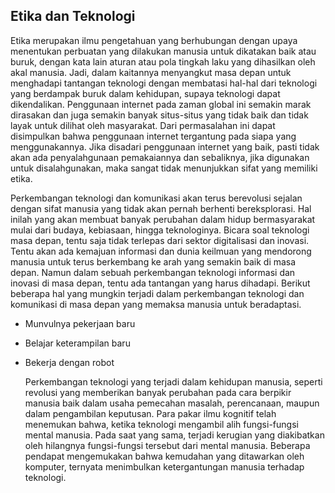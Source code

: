 ## Etika dan Teknologi
  Etika merupakan ilmu pengetahuan yang berhubungan dengan upaya menentukan perbuatan yang dilakukan manusia untuk dikatakan baik atau buruk, dengan kata lain aturan atau pola tingkah laku yang dihasilkan oleh akal manusia. Jadi, dalam kaitannya menyangkut masa depan untuk menghadapi tantangan teknologi dengan membatasi hal-hal dari teknologi yang berdampak buruk dalam kehidupan, supaya teknologi dapat dikendalikan. Penggunaan internet pada zaman global ini semakin marak dirasakan dan juga semakin banyak situs-situs yang tidak baik dan tidak layak untuk dilihat oleh masyarakat. Dari permasalahan ini dapat disimpulkan bahwa penggunaan internet tergantung pada siapa yang menggunakannya. Jika disadari penggunaan internet yang baik, pasti tidak akan ada penyalahgunaan pemakaiannya dan sebaliknya, jika digunakan untuk disalahgunakan, maka sangat tidak menunjukkan sifat yang memiliki etika.
  
  Perkembangan teknologi dan komunikasi akan terus berevolusi sejalan dengan sifat manusia yang tidak akan pernah berhenti bereksplorasi. Hal inilah yang akan membuat banyak perubahan dalam hidup bermasyarakat mulai dari budaya, kebiasaan, hingga teknologinya. Bicara soal teknologi masa depan, tentu saja tidak terlepas dari sektor digitalisasi dan inovasi. Tentu akan ada kemajuan informasi dan dunia keilmuan yang mendorong manusia untuk terus berkembang ke arah yang semakin baik di masa depan. Namun dalam sebuah perkembangan teknologi informasi dan inovasi di masa depan, tentu ada tantangan yang harus dihadapi. Berikut beberapa hal yang mungkin terjadi dalam perkembangan teknologi dan komunikasi di masa depan yang memaksa manusia untuk beradaptasi.
* Munvulnya pekerjaan baru
* Belajar keterampilan baru
* Bekerja dengan robot

  Perkembangan teknologi yang terjadi dalam kehidupan manusia, seperti revolusi yang memberikan banyak perubahan pada cara berpikir manusia baik dalam usaha pemecahan masalah, perencanaan, maupun dalam pengambilan keputusan. Para pakar ilmu kognitif telah menemukan bahwa, ketika teknologi mengambil alih fungsi-fungsi mental manusia. Pada saat yang sama, terjadi kerugian yang diakibatkan oleh hilangnya fungsi-fungsi tersebut dari mental manusia. Beberapa pendapat mengemukakan bahwa kemudahan yang ditawarkan oleh komputer, ternyata menimbulkan ketergantungan manusia terhadap teknologi.
